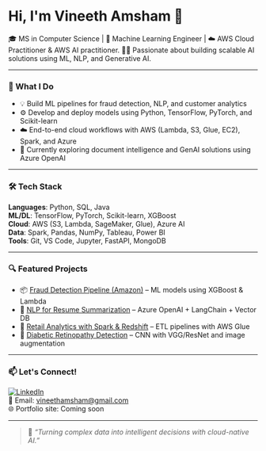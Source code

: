 # Hi, I'm Vineeth Amsham 👋

🎓 MS in Computer Science | 🧠 Machine Learning Engineer | ☁️ AWS Cloud Practitioner  & AWS AI practitioner. 
👨‍💻 Passionate about building scalable AI solutions using ML, NLP, and Generative AI.

---

### 🚀 What I Do
- 💡 Build ML pipelines for fraud detection, NLP, and customer analytics  
- ⚙️ Develop and deploy models using Python, TensorFlow, PyTorch, and Scikit-learn  
- ☁️ End-to-end cloud workflows with AWS (Lambda, S3, Glue, EC2), Spark, and Azure  
- 🤖 Currently exploring document intelligence and GenAI solutions using Azure OpenAI

---

### 🛠️ Tech Stack
**Languages**: Python, SQL, Java  
**ML/DL**: TensorFlow, PyTorch, Scikit-learn, XGBoost  
**Cloud**: AWS (S3, Lambda, SageMaker, Glue), Azure AI  
**Data**: Spark, Pandas, NumPy, Tableau, Power BI  
**Tools**: Git, VS Code, Jupyter, FastAPI, MongoDB

---

### 🔍 Featured Projects
- 📦 [Fraud Detection Pipeline (Amazon)](https://github.com/Vineethamsham) – ML models using XGBoost & Lambda  
- 🧬 [NLP for Resume Summarization](https://github.com/Vineethamsham) – Azure OpenAI + LangChain + Vector DB  
- 🛒 [Retail Analytics with Spark & Redshift](https://github.com/Vineethamsham) – ETL pipelines with AWS Glue  
- 🧠 [Diabetic Retinopathy Detection](https://github.com/Vineethamsham) – CNN with VGG/ResNet and image augmentation


---

### 📫 Let's Connect!
[![LinkedIn](https://img.shields.io/badge/LinkedIn-Vineeth%20Amsham-blue?logo=linkedin)](https://www.linkedin.com/in/vineeth-amsham)  
📧 Email: vineethamsham@gmail.com  
🌐 Portfolio site: Coming soon

---

> 🔁 *“Turning complex data into intelligent decisions with cloud-native AI.”*

